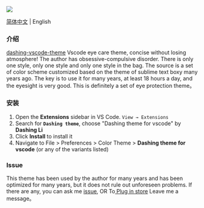 <p style="display:flex;flex-flow:row nowrap;width:100%;"><img src="https://jeamlee-common.oss-cn-shanghai.aliyuncs.com/github/vscode-juggler.png" referrerpolicy="no-referrer" style="max-width:50%;"</p>

<a title="Go to the English README." href="https://github.com/dashing-devtool/dashing-vscode-theme/blob/master/README_CN.md" target="_blank">简体中文</a>  | English

### 介绍

<a title="从Github跳转到Eva Theme的插件商店页面。" href="https://github.com/dashing-devtool/dashing-vscode-theme" target="_blank">dashing-vscode-theme</a> Vscode eye care theme, concise without losing atmosphere! The author has obsessive-compulsive disorder. There is only one style, only one style and only one style in the bag. The source is a set of color scheme customized based on the theme of sublime text boxy many years ago. The key is to use it for many years, at least 18 hours a day, and the eyesight is very good. This is definitely a set of eye protection theme。

### 安装

1. Open the **Extensions** sidebar in VS Code. `View → Extensions`
1. Search for **`Dashing theme`**, choose "Dashing theme for vscode" by **Dashing Li**
1. Click **Install** to install it
1. Navigate to File > Preferences > Color Theme > **Dashing theme for vscode** (or any of the variants listed)


### Issue

This theme has been used by the author for many years and has been optimized for many years, but it does not rule out unforeseen problems. If there are any, you can ask me <a href="https://github.com/dashing-devtool/dashing-vscode-theme/issues" target="_blank">issue</a>, OR To<a href="https://marketplace.visualstudio.com/items?itemName=dashing-vscode-theme.dashing-vscode-theme" target="_blank"> Plug in store</a> Leave me a message。